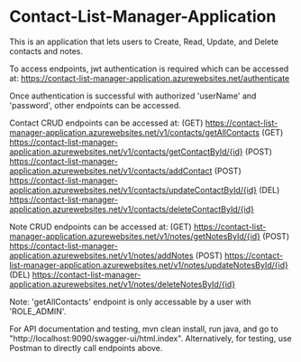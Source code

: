 # Contact-List-Manager-Application

This is an application that lets users to Create, Read, Update, and Delete contacts and notes.

To access endpoints, jwt authentication is required which can be accessed at: 
https://contact-list-manager-application.azurewebsites.net/authenticate 

Once authentication is successful with authorized 'userName' and 'password', other endpoints can be accessed.

Contact CRUD endpoints can be accessed at:
(GET) https://contact-list-manager-application.azurewebsites.net/v1/contacts/getAllContacts
(GET) https://contact-list-manager-application.azurewebsites.net/v1/contacts/getContactById/{id}
(POST) https://contact-list-manager-application.azurewebsites.net/v1/contacts/addContact
(POST) https://contact-list-manager-application.azurewebsites.net/v1/contacts/updateContactById/{id}
(DEL) https://contact-list-manager-application.azurewebsites.net/v1/contacts/deleteContactById/{id}

Note CRUD endpoints can be accessed at:
(GET) https://contact-list-manager-application.azurewebsites.net/v1/notes/getNotesById/{id}
(POST) https://contact-list-manager-application.azurewebsites.net/v1/notes/addNotes
(POST) https://contact-list-manager-application.azurewebsites.net/v1/notes/updateNotesById/{id}
(DEL) https://contact-list-manager-application.azurewebsites.net/v1/notes/deleteNotesById/{id}

Note: 'getAllContacts' endpoint is only accessable by a user with 'ROLE_ADMIN'.

For API documentation and testing, mvn clean install, run java, and go to "http://localhost:9090/swagger-ui/html.index".
Alternatively, for testing, use Postman to directly call endpoints above.
 
